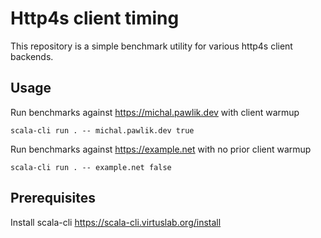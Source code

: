 # Http4s client timing

This repository is a simple benchmark utility for various http4s client backends. 

## Usage 

Run benchmarks against https://michal.pawlik.dev with client warmup 

```
scala-cli run . -- michal.pawlik.dev true
```

Run benchmarks against https://example.net with no prior client warmup 

```
scala-cli run . -- example.net false
```

## Prerequisites

Install scala-cli https://scala-cli.virtuslab.org/install
